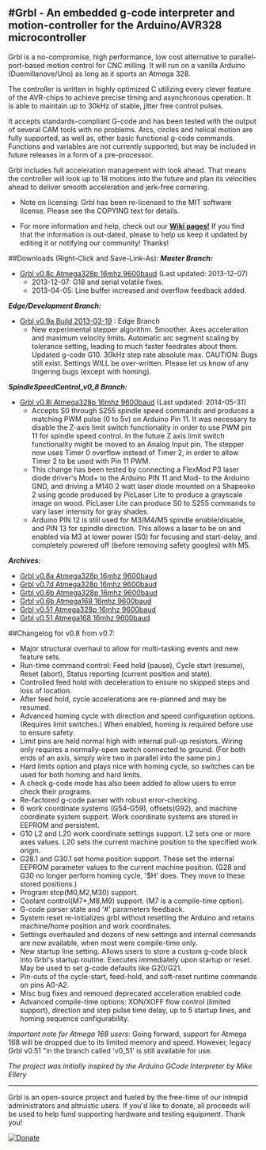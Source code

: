 #Grbl - An embedded g-code interpreter and motion-controller for the Arduino/AVR328 microcontroller
------------

Grbl is a no-compromise, high performance, low cost alternative to parallel-port-based motion control for CNC milling. It will run on a vanilla Arduino (Duemillanove/Uno) as long as it sports an Atmega 328. 

The controller is written in highly optimized C utilizing every clever feature of the AVR-chips to achieve precise timing and asynchronous operation. It is able to maintain up to 30kHz of stable, jitter free control pulses.

It accepts standards-compliant G-code and has been tested with the output of several CAM tools with no problems. Arcs, circles and helical motion are fully supported, as well as, other basic functional g-code commands. Functions and variables are not currently supported, but may be included in future releases in a form of a pre-processor.

Grbl includes full acceleration management with look ahead. That means the controller will look up to 18 motions into the future and plan its velocities ahead to deliver smooth acceleration and jerk-free cornering.

* Note on licensing: Grbl has been re-licensed to the MIT software license. Please see the COPYING text for details.

* For more information and help, check out our **[Wiki pages!](https://github.com/grbl/grbl/wiki)** If you find that the information is out-dated, please to help us keep it updated by editing it or notifying our community! Thanks!

##Downloads (Right-Click and Save-Link-As):
_**Master Branch:**_
* [Grbl v0.8c Atmega328p 16mhz 9600baud](http://bit.ly/SSdCJE) (Last updated: 2013-12-07)
  - 2013-12-07: G18 and serial volatile fixes.
  - 2013-04-05: Line buffer increased and overflow feedback added.

_**Edge/Development Branch:**_
* [Grbl v0.9a Build 2013-03-19](http://bit.ly/Y0tMHo) : Edge Branch
  - New experimental stepper algorithm. Smoother. Axes acceleration and maximum velocity limits. Automatic arc segment scaling by tolerance setting, leading to much faster feedrates about them. Updated g-code G10. 30kHz step rate absolute max. CAUTION: Bugs still exist. Settings WILL be over-written. Please let us know of any lingering bugs (except with homing).

_**SpindleSpeedControl_v0_8 Branch:**_
* [Grbl v0.8l Atmega328p 16mhz 9600baud](http://www.andrewlsandoval.com/GrblSpindleSpeed/grbl.hex) (Last updated: 2014-05-31)
  - Accepts S0 through S255 spindle speed commands and produces a matching PWM pulse (0 to 5v) on Arduino Pin 11.  It was necessary to disable the Z-axis limit switch functionality in order to use PWM pin 11 for spindle speed control.  In the future Z axis limit switch functionality might be moved to an Analog Input pin.  The stepper now uses Timer 0 overflow instead of Timer 2, in order to allow Timer 2 to be used with Pin 11 PWM.
  - This change has been tested by connecting a FlexMod P3 laser diode driver's Mod+ to the Arduino PIN 11 and Mod- to the Arduino GND, and driving a M140 2 watt laser diode mounted on a Shapeoko 2 using gcode produced by PicLaser Lite to produce a grayscale image on wood.  PicLaser Lite can produce S0 to S255 commands to vary laser intensity for gray shades.
  - Arduino PIN 12 is still used for M3/M4/M5 spindle enable/disable, and PIN 13 for spindle direction.  This allows a laser to be on and enabled via M3 at lower power (S0) for focusing and start-delay, and completely powered off (before removing safety googles) with M5.
  
_**Archives:**_
* [Grbl v0.8a Atmega328p 16mhz 9600baud](http://bit.ly/TVCTVv)
* [Grbl v0.7d Atmega328p 16mhz 9600baud](http://bit.ly/ZhL15G)
* [Grbl v0.6b Atmega328p 16mhz 9600baud](http://bit.ly/VD04A5)
* [Grbl v0.6b Atmega168 16mhz 9600baud](http://bit.ly/SScWnE)
* [Grbl v0.51 Atmega328p 16mhz 9600baud](http://bit.ly/W75BS1)
* [Grbl v0.51 Atmega168 16mhz 9600baud](http://bit.ly/VXyrYu)


##Changelog for v0.8 from v0.7:
  - Major structural overhaul to allow for multi-tasking events and new feature sets.
  - Run-time command control: Feed hold (pause), Cycle start (resume), Reset (abort), Status reporting (current position and state).
  - Controlled feed hold with deceleration to ensure no skipped steps and loss of location.
  - After feed hold, cycle accelerations are re-planned and may be resumed.
  - Advanced homing cycle with direction and speed configuration options. (Requires limit switches.) When enabled, homing is required before use to ensure safety.
  - Limit pins are held normal high with internal pull-up resistors. Wiring only requires a normally-open switch connected to ground. (For both ends of an axis, simply wire two in parallel into the same pin.)
  - Hard limits option and plays nice with homing cycle, so switches can be used for both homing and hard limits.
  - A check g-code mode has also been added to allow users to error check their programs.
  - Re-factored g-code parser with robust error-checking.
  - 6 work coordinate systems (G54-G59), offsets(G92), and machine coordinate system support. Work coordinate systems are stored in EEPROM and persistent.
  - G10 L2 and L20 work coordinate settings support. L2 sets one or more axes values. L20 sets the current machine position to the specified work origin.
  - G28.1 and G30.1 set home position support. These set the internal EEPROM parameter values to the current machine position. (G28 and G30 no longer perform homing cycle, '$H' does. They move to these stored positions.)
  - Program stop(M0,M2,M30) support.
  - Coolant control(M7*,M8,M9) support. (M7 is a compile-time option).
  - G-code parser state and '#' parameters feedback.
  - System reset re-initializes grbl without resetting the Arduino and retains machine/home position and work coordinates.
  - Settings overhauled and dozens of new settings and internal commands are now available, when most were compile-time only.
  - New startup line setting. Allows users to store a custom g-code block into Grbl's startup routine. Executes immediately upon startup or reset. May be used to set g-code defaults like G20/G21.
  - Pin-outs of the cycle-start, feed-hold, and soft-reset runtime commands on pins A0-A2.
  - Misc bug fixes and removed deprecated acceleration enabled code.  
  - Advanced compile-time options: XON/XOFF flow control (limited support), direction and step pulse time delay, up to 5 startup lines, and homing sequence configurability.
  

*Important note for Atmega 168 users:* Going forward, support for Atmega 168 will be dropped due to its limited memory and speed. However, legacy Grbl v0.51 "in the branch called 'v0_51' is still available for use.

_The project was initially inspired by the Arduino GCode Interpreter by Mike Ellery_

-------------
Grbl is an open-source project and fueled by the free-time of our intrepid administrators and altruistic users. If you'd like to donate, all proceeds will be used to help fund supporting hardware and testing equipment. Thank you!

[![Donate](https://www.paypalobjects.com/en_US/i/btn/btn_donate_LG.gif)](https://www.paypal.com/cgi-bin/webscr?cmd=_s-xclick&hosted_button_id=EBQWAWQAAT878)

